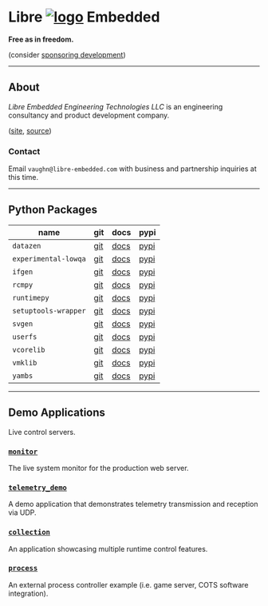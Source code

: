 <!--
    =====================================
    generator=datazen
    version=3.2.1
    hash=13cfc4801a19254834415bc27d87e762
    =====================================
-->

# Libre [![logo](https://libre-embedded.com/static/png/chip-circle-bootstrap/128x128.png)](https://libre-embedded.com) Embedded

**Free as in freedom.**

(consider [sponsoring development](https://github.com/sponsors/libre-embedded))

---

## About

*Libre Embedded Engineering Technologies LLC* is an engineering consultancy
and product development company.

([site](https://libre-embedded.com), [source](https://github.com/libre-embedded))

### Contact

Email `vaughn@libre-embedded.com` with business and partnership inquiries at
this time.

---

## Python Packages

| name | git | docs | pypi |
|------|-----|------|------|
| `datazen` | [git](https://github.com/libre-embedded/datazen) | [docs](https://libre-embedded.com/python/datazen) | [pypi](https://pypi.org/project/datazen) |
| `experimental-lowqa` | [git](https://github.com/libre-embedded/experimental-lowqa) | [docs](https://libre-embedded.com/python/experimental-lowqa) | [pypi](https://pypi.org/project/experimental-lowqa) |
| `ifgen` | [git](https://github.com/libre-embedded/ifgen) | [docs](https://libre-embedded.com/python/ifgen) | [pypi](https://pypi.org/project/ifgen) |
| `rcmpy` | [git](https://github.com/libre-embedded/rcmpy) | [docs](https://libre-embedded.com/python/rcmpy) | [pypi](https://pypi.org/project/rcmpy) |
| `runtimepy` | [git](https://github.com/libre-embedded/runtimepy) | [docs](https://libre-embedded.com/python/runtimepy) | [pypi](https://pypi.org/project/runtimepy) |
| `setuptools-wrapper` | [git](https://github.com/libre-embedded/setuptools-wrapper) | [docs](https://libre-embedded.com/python/setuptools-wrapper) | [pypi](https://pypi.org/project/setuptools-wrapper) |
| `svgen` | [git](https://github.com/libre-embedded/svgen) | [docs](https://libre-embedded.com/python/svgen) | [pypi](https://pypi.org/project/svgen) |
| `userfs` | [git](https://github.com/libre-embedded/userfs) | [docs](https://libre-embedded.com/python/userfs) | [pypi](https://pypi.org/project/userfs) |
| `vcorelib` | [git](https://github.com/libre-embedded/vcorelib) | [docs](https://libre-embedded.com/python/vcorelib) | [pypi](https://pypi.org/project/vcorelib) |
| `vmklib` | [git](https://github.com/libre-embedded/vmklib) | [docs](https://libre-embedded.com/python/vmklib) | [pypi](https://pypi.org/project/vmklib) |
| `yambs` | [git](https://github.com/libre-embedded/yambs) | [docs](https://libre-embedded.com/python/yambs) | [pypi](https://pypi.org/project/yambs) |

---

## Demo Applications

Live control servers.

### [`monitor`](https://libre-embedded.com/monitor/#linux/linux:cpu.percent)

The live system monitor for the production web server.

### [`telemetry_demo`](https://libre-embedded.com/telemetry_demo/#rx/rx:timestamp,sequence)

A demo application that demonstrates telemetry transmission and reception
via UDP.

### [`collection`](https://libre-embedded.com/collection/#wave1,hide-tabs/wave1:sin,cos)

An application showcasing multiple runtime control features.

### [`process`](https://libre-embedded.com/process/#process_dev/process_dev:uptime)

An external process controller example (i.e. game server, COTS software
integration).

